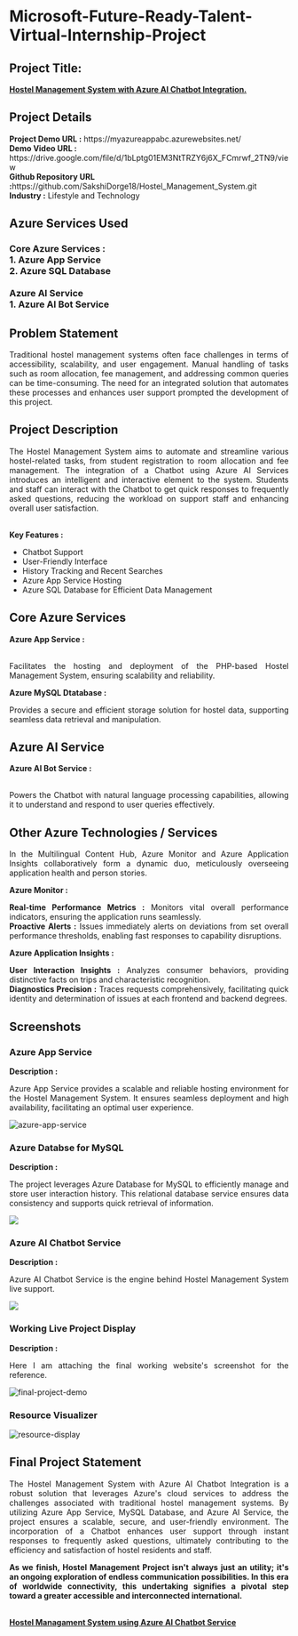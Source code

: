 <h1>Microsoft-Future-Ready-Talent-Virtual-Internship-Project</h1>
<h2>Project Title:</h2><b><a href="https://aiwebappazure.azurewebsites.net/">Hostel Management System with Azure AI Chatbot Integration.</b></a>
<br>
<h2>Project Details</h2>
<b>Project Demo URL :</b> https://myazureappabc.azurewebsites.net/ <br>
<b>Demo Video URL :</b> https://drive.google.com/file/d/1bLptg01EM3NtTRZY6j6X_FCmrwf_2TN9/view <br>
<b>Github Repository URL :</b>https://github.com/SakshiDorge18/Hostel_Management_System.git<br>
<b>Industry :</b> Lifestyle and Technology<br>
<h2>Azure Services Used</h2>
<h3>
Core Azure Services : <br>
1. Azure App Service <br>
2. Azure SQL Database <br> <br>
Azure AI Service <br>
1. Azure AI Bot Service
</h3>
<h2>Problem Statement</h2>
<p align="justify">Traditional hostel management systems often face challenges in terms of accessibility, scalability, and user engagement. Manual handling of tasks such as room allocation, fee management, and addressing common queries can be time-consuming. The need for an integrated solution that automates these processes and enhances user support prompted the development of this project.</p>
<h2>Project Description</h2>
<p align="justify">The Hostel Management System aims to automate and streamline various hostel-related tasks, from student registration to room allocation and fee management. The integration of a Chatbot using Azure AI Services introduces an intelligent and interactive element to the system. Students and staff can interact with the Chatbot to get quick responses to frequently asked questions, reducing the workload on support staff and enhancing overall user satisfaction.</p><br>
<b>Key Features :</b>
<ul>
    <li>Chatbot Support</li>
    <li>User-Friendly Interface</li>
    <li>History Tracking and Recent Searches</li>
    <li>Azure App Service Hosting</li>
    <li>Azure SQL Database for Efficient Data Management</li>
</ul>
<h2>Core Azure Services</h2>
<b>Azure App Service :</b><br><p align="justify"><br>Facilitates the hosting and deployment of the PHP-based Hostel Management System, ensuring scalability and reliability.</p>

<b>Azure MySQL Dtatabase :</b><br><p align="justify">Provides a secure and efficient storage solution for hostel data, supporting seamless data retrieval and manipulation.</p>
<h2>Azure AI Service</h2>
<b>Azure AI Bot Service :</b><br><br><p align="justify">Powers the Chatbot with natural language processing capabilities, allowing it to understand and respond to user queries effectively.</p>
<h2>Other Azure Technologies / Services</h2>
<p align="justify">In the Multilingual Content Hub, Azure Monitor and Azure Application Insights collaboratively form a dynamic duo, meticulously overseeing application health and person stories.</p>

<b>Azure Monitor :</b><p align="justify"><b>Real-time Performance Metrics :</b> Monitors vital overall performance indicators, ensuring the application runs seamlessly.<br>
<b>Proactive Alerts :</b> Issues immediately alerts on deviations from set overall performance thresholds, enabling fast responses to capability disruptions.</p>
<b>Azure Application Insights :</b><p align="justify">
<b>User Interaction Insights :</b> Analyzes consumer behaviors, providing distinctive facts on trips and characteristic recognition.<br>
<b>Diagnostics Precision :</b> Traces requests comprehensively, facilitating quick identity and determination of issues at each frontend and backend degrees.

<h2>Screenshots</h2>
<h3>Azure App Service</h3>
<b>Description :</b><p align="justify">Azure App Service provides a scalable and reliable hosting environment for the Hostel Management System. It ensures seamless deployment and high availability, facilitating an optimal user experience.</p>
<img src="https://github.com/SakshiDorge18/Hostel_Management_System/blob/main/Screenshots/Screenshot%202024-01-16%20182032.png" alt="azure-app-service"></img><br>
<h3>Azure Databse for MySQL</h3>
<b>Description :</b><p align="justify"> The project leverages Azure Database for MySQL to efficiently manage and store user interaction history. This relational database service ensures data consistency and supports quick retrieval of information.</p>
<img src="https://github.com/SakshiDorge18/Hostel_Management_System/blob/main/Screenshots/Screenshot%202024-01-16%20182059.png"></img><br>
<h3>Azure AI Chatbot Service</h3>
<b>Description :</b><p align="justify">Azure AI Chatbot Service is the engine behind Hostel Management System live support. </p>
<img src="https://github.com/SakshiDorge18/Hostel_Management_System/blob/main/Screenshots/Screenshot%202024-01-16%20181928.png"></img><br>
<h3>Working Live Project Display</h3>
<b>Description :</b><p align="justify">Here I am attaching the final working website's screenshot for the reference.</p>
<img src="https://github.com/SakshiDorge18/Hostel_Management_System/blob/main/Screenshots/Screenshot%202024-01-16%20182112.png" alt="final-project-demo"></img>

<h3>Resource Visualizer</h3>
<img src="https://github.com/SakshiDorge18/Hostel_Management_System/blob/main/Screenshots/myproject.jpg" alt="resource-display"></img>

<h2>Final Project Statement</h2>
<p align="justify">
The Hostel Management System with Azure AI Chatbot Integration is a robust solution that leverages Azure's cloud services to address the challenges associated with traditional hostel management systems. By utilizing Azure App Service, MySQL Database, and Azure AI Service, the project ensures a scalable, secure, and user-friendly environment. The incorporation of a Chatbot enhances user support through instant responses to frequently asked questions, ultimately contributing to the efficiency and satisfaction of hostel residents and staff.</p>
<p align="justify">
<b>As we finish, Hostel Management Project isn't always just an utility; it's an ongoing exploration of endless communication possibilities. In this era of worldwide connectivity, this undertaking signifies a pivotal step toward a greater accessible and interconnected international.</b>
</p> <br>
</h2><b><a href="https://myazureappabc.azurewebsites.net/">Hostel Managament System using Azure AI Chatbot Service</b></a>
